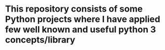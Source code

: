 # This repository consists of some Python projects where I have applied few well known and useful python 3 concepts/library
